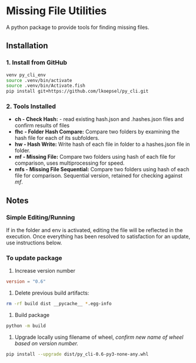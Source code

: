 # Missing File Utilities
A python package to provide tools for finding missing files.
 
## Installation

### 1. Install from GitHub

```bash
venv py_cli_env
source .venv/bin/activate
source .venv/bin/Activate.fish
pip install git+https://github.com/lkoepsel/py_cli.git
```

### 2. Tools Installed
* **ch - Check Hash:** - read existing hash.json and .hashes.json files and confirm results of files
* **fhc -  Folder Hash Compare:** Compare two folders by examining the hash file for each of its subfolders.
* **hw - Hash Write:** Write hash of each file in folder to a hashes.json file in folder.
* **mf - Missing File:** Compare two folders using hash of each file for comparison, uses multiprocessing for speed.
* **mfs - Missing File Sequential:** Compare two folders using hash of each file for comparison. Sequential version, retained for checking against *mf*.

## Notes
### Simple Editing/Running
If in the folder and env is activated, editing the file will be reflected in the execution. Once everything has been resolved to satisfaction for an update, use instructions below.

### To update package
1. Increase version number
```toml
version = "0.6"
```
1. Delete previous build artifacts:
```bash
rm -rf build dist __pycache__ *.egg-info
```
1. Build package
```bash
python -m build
```
1. Upgrade locally using filename of wheel, *confirm new name of wheel based on version number.*
```bash
pip install --upgrade dist/py_cli-0.6-py3-none-any.whl
```